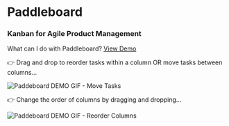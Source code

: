 # Paddleboard
### Kanban for Agile Product Management 

What can I do with Paddleboard? [View Demo](https://paddleboard-prod.web.app/)

:point_right:  Drag and drop to reorder tasks within a column OR move tasks between columns...

![Paddeboard DEMO GIF - Move Tasks](https://user-images.githubusercontent.com/10010923/109830934-f7932700-7c0c-11eb-83f6-5bc8f84dc043.gif)

:point_right:  Change the order of columns by dragging and dropping...

![Paddeboard DEMO GIF - Reorder Columns](https://user-images.githubusercontent.com/10010923/109838504-3aa4c880-7c14-11eb-9e42-8ab0031d489f.gif)


 
